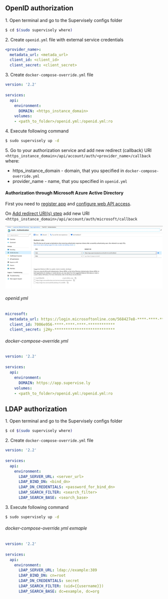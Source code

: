 ## OpenID authorization

1\. Open terminal and go to the Supervisely configs folder

```sh
$ cd $(sudo supervisely where)
```

2\. Create `openid.yml` file with external service credentials  

```yaml
<provider_name>:
  metadata_url: <metada_url>
  client_id: <client_id>
  client_secret: <client_secret>
```

3\. Create `docker-compose-override.yml` file

```yaml
version: '2.2'

services:
  api:
    environment:
      DOMAIN: <https_instance_domain>
    volumes:
    - <path_to_folder>/openid.yml:/openid.yml:ro
```

4\. Execute following command

```sh
$ sudo supervisely up -d
```

5\. Go to your authorization service and add new redirect (callback) URI `<https_instance_domain>/api/account/auth/<provider_name>/callback`
where:
  - https_instance_domain - domain, that you specified in `docker-compose-override.yml`
  - provider_name - name, that you specified in `openid.yml`

#### Authorization through Microsoft Azure Active Directory
First you need to [register app](https://docs.microsoft.com/en-us/azure/active-directory/develop/quickstart-register-app) and [configure web API access](https://docs.microsoft.com/en-us/azure/active-directory/develop/quickstart-configure-app-access-web-apis).

On [Add redirect URI(s) step](https://docs.microsoft.com/en-us/azure/active-directory/develop/quickstart-configure-app-access-web-apis#add-redirect-uris-to-your-application) add new URI `<https_instance_domain>/api/account/auth/microsoft/callback`

![](images/microsoft_aad_cb.png)

###### openid.yml
```yaml
microsoft:
  metadata_url: https://login.microsoftonline.com/568427e8-****-****-****-************/.well-known/openid-configuration
  client_id: 7006e956-****-****-****-************
  client_secret: j2Hy-***************************
```

###### docker-compose-override.yml
```yaml
version: '2.2'

services:
  api:
    environment:
      DOMAIN: https://app.supervise.ly
    volumes:
    - <path_to_folder>/openid.yml:/openid.yml:ro
```

## LDAP authorization

1\. Open terminal and go to the Supervisely configs folder

```sh
$ cd $(sudo supervisely where)
```

2\. Create `docker-compose-override.yml` file

```yaml
version: '2.2'

services:
  api:
    environment:
      LDAP_SERVER_URL: <server_url>
      LDAP_BIND_DN: <bind_dn>
      LDAP_DN_CREDENTIALS: <password_for_bind_dn>
      LDAP_SEARCH_FILTER: <search_filter>
      LDAP_SEARCH_BASE: <search_base>
```

3\. Execute following command

```sh
$ sudo supervisely up -d
```

###### docker-compose-override.yml exmaple

```yaml
version: '2.2'

services:
  api:
    environment:
      LDAP_SERVER_URL: ldap://example:389
      LDAP_BIND_DN: cn=root
      LDAP_DN_CREDENTIALS: secret
      LDAP_SEARCH_FILTER: (uid={{username}})
      LDAP_SEARCH_BASE: dc=example, dc=org
```
